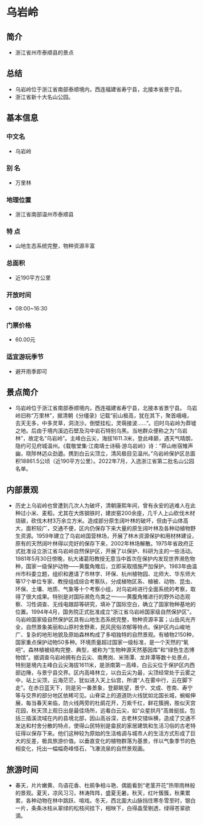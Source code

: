 # 乌岩岭
## 简介
- 浙江省州市泰顺县的景点
## 总结
- 乌岩岭位于浙江省南部泰顺境内，西连福建省寿宁县，北接本省景宁县。
- 浙江省新十大名山公园。
## 基本信息
### 中文名
- 乌岩岭
### 别    名
- 万里林
### 地理位置
- 浙江省南部温州市泰顺县
### 特    点
- 山地生态系统完整，物种资源丰富
### 总面积
- 近190平方公里
### 开放时间
- 08:00~16:30
### 门票价格
- 60.00元
### 适宜游玩季节
- 避开雨季即可
## 景点简介
- 乌岩岭位于浙江省南部泰顺境内，西连福建省寿宁县，北接本省景宁县。 乌岩岭旧称“万里林”，据清朝《分缰录》记载“前山极高，犹在其下，聚首峨峨，去天无多，中多灵草，洞浇沙。倒壁挂松，灵萌接波……”。旧时乌岩岭为莽墟之地。后由于境内溪边石壁及沟中岩石特别乌黑。当地群众便称之为“乌岩林”，故定名“乌岩岭”。主峰白云尖，海拔1611.3米，登此峰巅，遇天气晴朗，隐约可见府城温州。《载敬堂集·江南靖士诗稿·游乌岩岭》诗：“莽山帐宿雉声幽，晓陟林迒众劲遒。携到白云尖顶立，清风极目见温州。”乌岩岭保护区总面积18861.5公顷（近190平方公里）。2022年7月，入选浙江省第二批名山公园名单。
## 内部景观
- 历史上乌岩岭也曾遭到几次人为破坏，清朝康熙年间，曾有永安的逃难人在此种过小米、麦稻，尤其在大炼钢铁时，建炭窑200余座，几千人上山砍伐木材烧碳，砍伐木材3万余立方米。造成部分原生阔叶林的破坏，但由于山体高大，面积较广，交通不便，区内仍保存下来大量的原生阔叶林及各种动植物野生资源。1959年建立了乌岩岭国营林场，开展了林木资源保护和用材林建设，原有的天然阔叶林得以完好的保存下来，2002年林场解散。1975年省政府正式批准设立浙江省乌岩岭自然保护区，开展了以保护、科研为主的一些活动。1981年5月30日傍晚，杭大诸葛阳教授无意当中首次在保护内发现世界濒危物种，国家一级保护动物——黄腹角雉后，立即采取措施严加保护。1983年由温州市科委立题，组织和邀请了市林学、环保、杭州植物园、北师大、华东师大等17个单位专家、教授组成综合考察队，分成植物区系、植被、动物、昆虫、环保、土壤、地质、气象等十个考察小组，对乌岩岭进行全面系统的考察，取得了很大成果。特别是对国际濒危鸟类之一——黄腹角雉进行的野外动态观察、习性调查、无线电跟踪等研究，填补了国际空白，确立了国家物种基地的位置。1994年4月，国务院正式批准成立“浙江省乌岩岭国家级自然保护区”。乌岩岭国家级自然保护区具有山地生态系统完整，物种资源丰富；山岳风光齐全，自然景象美丽和山原村舍野素，民风民俗浓郁等特点。保护区内山峻地广、复杂的地形地貌及原始森林构成了多咱独特的自然景观。有植物2150种，国家重点保护动物50多种。环境质量超过国家一级标准，是一个天然的“氧吧”。森林植被结构完整、典型，被称为“生物种源天然基因库”和“绿色生态博物馆”。据调查乌岩岭拥有白云尖、南麂岗、米筛潭、龙井潭等数十处景点，特别是境内主峰白云尖海拔1611米，是浙南第一高峰，白云尖位于保护区内西部边陲，与景宁县交界。区内高峰林立，以白云尖为最，尖顶经常处于云雾之中，站上尖顶，云海茫茫，犹似进入天上仙宫，所谓“人在雾中行，云在脚下走”。在赤日蓝天下，则是另一番景象，登巅眺望，景宁、文成、苍南、寿宁等与交界的部分地区依稀可见。山脊梁上的道道防火线犹如北国长城，蜿蜒伸展，每当春天来临，防火线两旁的杜鹃花开，万紫千红，鲜花簇拥，胜似天宫花园，秋天顶上观日出是最佳场所，远看白云尖，如“众星拱月”高耸挺拔。包括三插溪流域在内的县境北部，因山高谷深，古老林交错纵横，造成了交通不发达和村舍分散的特点，使得山民特别是畲民的家居建筑和生活习俗的古老特征得以保存下来。他们这种较为原始的生活格调与城市人的生活方式形成了巨大的反差，极具旅游价值。以垂直变化的植物群落为基景，伴以气象季节的色相变化，托出一幅幅奇峰怪石，飞瀑流泉的自然景观画。
## 旅游时间
- 春天，片片嫩黄、鸟语花香、杜鹃争相斗艳、偶能看到“老茎开花”热带雨林般的景观。夏天，凉风习习，林涛阵阵，盛夏无暑。秋天，红叶簇簇，秋果累累，各种动物在林中跳跃、喧戏。冬天，西北面大山脉挡住寒冬雪至时，银白一片，条条冰柱从翠绿的松枝间挂下，相映下，白得晶莹剔透，绿得苍翠欲滴。